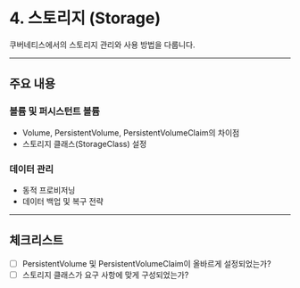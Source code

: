 # 4. 스토리지 (Storage)

쿠버네티스에서의 스토리지 관리와 사용 방법을 다룹니다.

---

## 주요 내용

### 볼륨 및 퍼시스턴트 볼륨
- Volume, PersistentVolume, PersistentVolumeClaim의 차이점
- 스토리지 클래스(StorageClass) 설정

### 데이터 관리
- 동적 프로비저닝
- 데이터 백업 및 복구 전략

---

## 체크리스트
- [ ] PersistentVolume 및 PersistentVolumeClaim이 올바르게 설정되었는가?  
- [ ] 스토리지 클래스가 요구 사항에 맞게 구성되었는가?  
